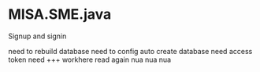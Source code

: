 # MISA.SME.java

Signup and signin

need to rebuild database
need to config auto create database
need access token
need +++
workhere
read again
nua nua nua